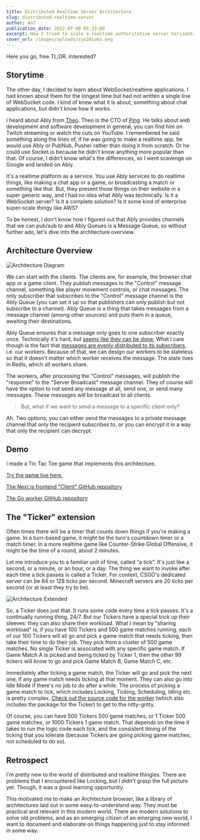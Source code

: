 ```yaml
---
title: Distributed Realtime Server Architecture
slug: distributed-realtime-server
author: An7
publication_date: 2022-07-08 03:33:00
excerpt: How I tried to scale a realtime authoritative server horizontally.
cover_url: /images/uploads/syo26ia6z.png
---
```

Here you go, free TL;DR. Interested?

## Storytime

The other day, I decided to learn about WebSocket/realtime applications. I had
known about them for the longest time but had not written a single line of
WebSocket code. I kind of knew what it is about, something about chat
applications, but didn't know how it works.

I heard about Ably from [Theo](https://t3.gg/). Theo is the CTO of [Ping](https://ping.gg/). He talks
about web development and software development in general, you can find him on
Twitch streaming or watch the cuts on YouTube. I remembered he said something
along the lines of, if he was going to make a realtime app, he would use Ably or
PubNub, Pusher rather than doing it from scratch. Or he could use Socket.io
because he didn't know anything more popular than that. Of course, I didn't know
what's the differences, so I went scavenge on Google and landed on Ably.

It's a realtime platform as a service. You use Ably services to do realtime
things, like making a chat app or a game, or broadcasting a match or something
like that. But, they present those things on their website in a super generic
way, and I had no idea what Ably was technically. Is it a WebSocket server? Is
it a complete solution? Is it some kind of enterprise super-scale thingy like
AWS?

To be honest, I don't know how I figured out that Ably provides channels that we
can pub/sub to and Ably Queues is a Message Queue, so without further ado, let's
dive into the architecture overview.

## Architecture Overview

![Architecture Diagram](/images/uploads/syo26ia6z.png)

We can start with the clients. The clients are, for example, the browser chat
app or a game client. They publish messages to the "Control" message channel,
something like player movement controls, or chat messages. The only subscriber
that subscribes to the "Control" message channel is the Ably Queue (you can set
it up so that publishers can only publish but not subscribe to a channel). Ably
Queue is a thing that takes messages from a message channel (among other
sources) and puts them in a queue, awaiting their destinations.

Ably Queue ensures that a message only goes to one subscriber exactly once.
Technically it's hard, but [seems like they can be done.](https://ably.com/blog/achieving-exactly-once-message-processing-with-ably) What I care though
is the fact that [messages are evenly distributed to its subscribers](https://ably.com/docs/general/queues), i.e.
our workers. Because of that, we can design our workers to be stateless so that
it doesn't matter which worker receives the message. The state lives in Redis,
which all workers share.

The workers, after processing the "Control" messages, will publish the
"response" to the "Server Broadcast" message channel. They of course will have
the option to not send any message at all, send one, or send many messages.
These messages will be broadcast to all clients.

> But, what if we want to send a message to a specific client only?

Ah. Two options, you can either send the messages to a private message channel
that only the recipient subscribes to, or you can encrypt it in a way that only
the recipient can decrypt.

## Demo

I made a Tic Tac Toe game that implements this architecture.

[Try the game live here.](https://ttt.hxann.com)

[The Next.js frontend "Client" GitHub repository](https://github.com/intagaming/tic-tac-toe)

[The Go worker GitHub repository](https://github.com/intagaming/tic-tac-toe-worker)

## The "Ticker" extension

Often times there will be a timer that counts down things if you're making a
game. In a turn-based game, it might be the turn's countdown timer or a match
timer. In a more realtime game like Counter-Strike Global Offensive, it might be
the time of a round, about 2 minutes.

Let me introduce you to a familiar unit of time, called "a tick". It's just like
a second, or a minute, or an hour, or a day. The thing we want to invoke after
each time a tick passes is called a Ticker. For context, CSGO's dedicated server
can be 64 or 128 ticks per second. Minecraft servers are 20 ticks per second (or
at least they try to be).

![Architecture Extended](/images/uploads/distributed-realtime-architecture-extended_f3olml.png)

So, a Ticker does just that. It runs some code every time a tick passes. It's a
continually running thing, 24/7. But our Tickers have a special trick up their
sleeves: they can also share their workload. What I mean by "sharing workload"
is, if you have 100 Tickers and 500 game matches running, each of our 100
Tickers will all go and pick a game match that needs ticking, then take their
time to do their job. They pick from a cluster of 500 game matches. No single
Ticker is associated with any specific game match. If Game Match A is picked and
being ticked by Ticker 1, then the other 99 tickers will know to go and pick
Game Match B, Game Match C, etc.

Immediately after ticking a game match, the Ticker will go and pick the next
one, if any game match needs ticking at that moment. They can also go into Idle
Mode if there's no job to do after a while. The process of picking a game match
to tick, which includes Locking, Ticking, Scheduling, Idling etc. is pretty
complex. [Check out the source code for the worker](https://github.com/intagaming/tic-tac-toe-worker) (which also includes the
package for the Ticker) to get to the nitty-gritty.

Of course, you can have 500 Tickers 500 game matches, or 1 Ticker 500 game
matches, or 1000 Tickers 1 game match. That depends on the time it takes to run
the logic code each tick, and the consistent timing of the ticking that you
tolerate (because Tickers are going picking game matches, not scheduled to do
so).

## Retrospect

I'm pretty new to the world of distributed and realtime thingies. There are
problems that I encountered like Locking, but I didn't grasp the full picture
yet. Though, it was a good learning opportunity.

This motivated me to make an Architecture browser, like a library of
architectures laid out in some easy-to-understand way. They must be practical
and relevant in this modern world. There are modern solutions to solve old
problems, and as an emerging citizen of an emerging new world, I want to
document and elaborate on things happening just to stay informed in some way.